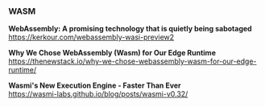 ### WASM

**WebAssembly: A promising technology that is quietly being sabotaged**  
https://kerkour.com/webassembly-wasi-preview2

**Why We Chose WebAssembly (Wasm) for Our Edge Runtime**  
https://thenewstack.io/why-we-chose-webassembly-wasm-for-our-edge-runtime/

**Wasmi's New Execution Engine - Faster Than Ever**  
https://wasmi-labs.github.io/blog/posts/wasmi-v0.32/